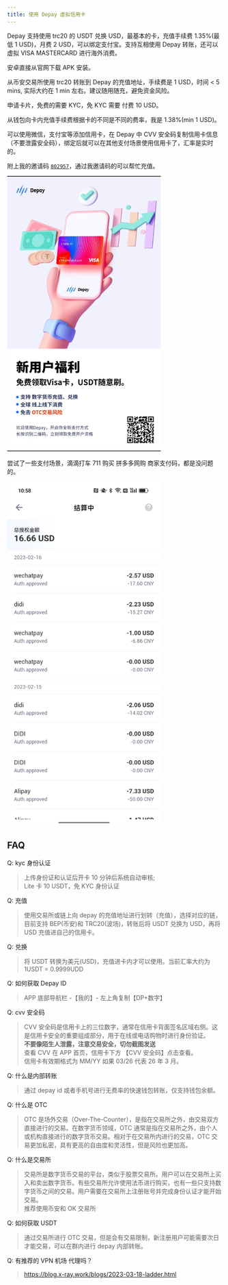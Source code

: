 ```yaml
---
title: 使用 Depay 虚拟信用卡
---
```


Depay 支持使用 trc20 的 USDT 兑换 USD，最基本的卡，充值手续费 1.35%(最低 1 USD)，月费 2 USD，可以绑定支付宝。支持互相使用 Depay 转账，还可以虚拟 VISA MASTERCARD 进行海外消费。

安卓直接从官网下载 APK 安装。

从币安交易所使用 trc20 转账到 Depay 的充值地址，手续费是 1 USD，时间 < 5 mins, 实际大约在 1 min 左右。建议随用随充，避免资金风险。

申请卡片，免费的需要 KYC，免 KYC 需要 付费 10 USD。

从钱包向卡内充值手续费根据卡的不同是不同的费率，我是 1.38%(min 1 USD)。

可以使用微信，支付宝等添加信用卡，在 Depay 中 CVV 安全码复制信用卡信息（不要泄露安全码），绑定后就可以在其他支付场景使用信用卡了，汇率是实时的。

附上我的邀请码 [`802957`](https://depay.depay.one/web-app/register-h5?invitCode=802957&lang=zh-cn)，通过我邀请码的可以帮忙充值。

<img src="./71676442158_.pic.jpg" width="360" />

尝试了一些支付场景，滴滴打车 711 购买 拼多多网购 商家支付码，都是没问题的。

<img src="./91676516314_.pic.jpg" width="360" />

## FAQ

Q: kyc 身份认证

> 上传身份证和认证后开卡 10 分钟后系统自动审核;  
> Lite 卡 10 USDT，免 KYC 身份认证

Q: 充值

> 使用交易所或链上向 depay 的充值地址进行划转（充值），选择对应的链，目前支持 BEP(币安)和 TRC20(波场)，转账后将 USDT 兑换为 USD，再将 USD 充值进自己的信用卡。

Q: 兑换

> 将 USDT 转换为美元(USD)，充值进卡内才可以使用。当前汇率大约为 1USDT = 0.9999UDD

Q: 如何获取 Depay ID

> APP 底部导航栏 -【我的】- 左上角复制【DP+数字】

Q: cvv 安全码

> CVV 安全码是信用卡上的三位数字，通常在信用卡背面签名区域右侧。这是信用卡安全的重要组成部分，用于在线或电话购物时进行身份验证。  
> **不要像陌生人泄露，注意交易安全，切勿截图发送**  
> 查看 CVV 在 APP 首页，信用卡下方 【CVV 安全码】点击查看。  
> 信用卡有效期格式为 MM/YY 如果 03/26 代表 26 年 3 月。

Q: 什么是内部转账

> 通过 depay id 或者手机号进行无费率的快速钱包转账，仅支持钱包余额。

Q: 什么是 OTC

> OTC 是场外交易（Over-The-Counter），是指在交易所之外，由交易双方直接进行的交易。在数字货币领域，OTC 通常是指在交易所之外，由个人或机构直接进行的数字货币交易。相对于在交易所内进行的交易，OTC 交易更加私密，具有更高的自由度和灵活性，但是风险也更加高。

Q: 什么是交易所

> 交易所是数字货币交易的平台，类似于股票交易所。用户可以在交易所上买入和卖出数字货币。有些交易所允许使用法币进行购买，也有一些只支持数字货币之间的交易。用户需要在交易所上注册账号并完成身份认证才能开始交易。  
> 推荐使用币安和 OK 交易所

Q: 如何获取 USDT

> 通过交易所进行 OTC 交易，但是会有交易限制，新注册用户可能需要次日才能交易，可以在群内进行 depay 内部转账。

Q: 有推荐的 VPN 机场 代理吗？

> https://blog.x-ray.work/blogs/2023-03-18-ladder.html
